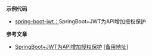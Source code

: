 

**示例代码**
- [spring-boot-jwt：](https://github.com/wintig/spring-boot-examples/tree/master/spring-boot-jwt)SpringBoot+JWT为API增加授权保护


**参考文章**
- [SpringBoot+JWT为API增加授权保护](https://www.wintig.com/2018/10/22/SpringBoot-JWT-SpringSecurity%E5%AF%B9api%E8%BF%9B%E8%A1%8C%E6%8E%88%E6%9D%83%E4%BF%9D%E6%8A%A4/)
[[备用地址](https://blog.csdn.net/qq_25448409/article/details/83274969)]
